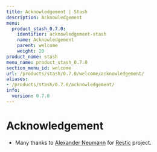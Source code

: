 ```yaml
---
title: Acknowledgement | Stash
description: Acknowledgement
menu:
  product_stash_0.7.0:
    identifier: acknowledgement-stash
    name: Acknowledgement
    parent: welcome
    weight: 20
product_name: stash
menu_name: product_stash_0.7.0
section_menu_id: welcome
url: /products/stash/0.7.0/welcome/acknowledgement/
aliases:
- /products/stash/0.7.0/acknowledgement/
info:
  version: 0.7.0
---
```


# Acknowledgement
 - Many thanks to [Alexander Neumann](https://github.com/fd0) for [Restic](https://restic.net) project.
